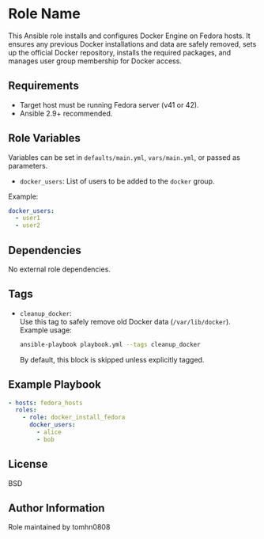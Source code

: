 Role Name
=========

This Ansible role installs and configures Docker Engine on Fedora hosts. It ensures any previous Docker installations and data are safely removed, sets up the official Docker repository, installs the required packages, and manages user group membership for Docker access.


Requirements
------------

- Target host must be running Fedora server (v41 or 42).
- Ansible 2.9+ recommended.


Role Variables
--------------

Variables can be set in `defaults/main.yml`, `vars/main.yml`, or passed as parameters.

- `docker_users`: List of users to be added to the `docker` group.

Example:
```yaml
docker_users:
  - user1
  - user2
```

Dependencies
------------

No external role dependencies.


Tags
----------------

- `cleanup_docker`:  
  Use this tag to safely remove old Docker data (`/var/lib/docker`).  
  Example usage:
  ```sh
  ansible-playbook playbook.yml --tags cleanup_docker
  ```
  By default, this block is skipped unless explicitly tagged.

Example Playbook
----------------


```yaml
- hosts: fedora_hosts
  roles:
    - role: docker_install_fedora
      docker_users:
        - alice
        - bob
```

License
-------

BSD

Author Information
------------------

Role maintained by tomhn0808
